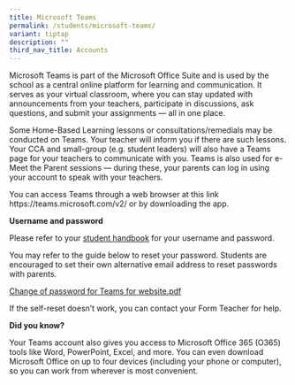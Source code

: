 ```yaml
---
title: Microsoft Teams
permalink: /students/microsoft-teams/
variant: tiptap
description: ""
third_nav_title: Accounts
---
```

<p>Microsoft Teams is part of the Microsoft Office Suite and is used by the
school as a central online platform for learning and communication. It
serves as your virtual classroom, where you can stay updated with announcements
from your teachers, participate in discussions, ask questions, and submit
your assignments — all in one place.</p>
<p>Some Home-Based Learning lessons or consultations/remedials may be conducted
on Teams. Your teacher will inform you if there are such lessons. Your
CCA and small-group (e.g. student leaders) will also have a Teams page
for your teachers to communicate with you. Teams is also used for e-Meet
the Parent sessions — during these, your parents can log in using your
account to speak with your teachers.</p>
<p>You can access Teams through a web browser at this link <a rel="noopener noreferrer nofollow" target="_blank">https://teams.microsoft.com/v2/</a> or
by downloading the app.</p>
<p><strong>Username and password</strong>
</p>
<p>Please refer to your <u>student handbook</u> for your username and password.</p>
<p>You may refer to the guide below to reset your password. Students are
encouraged to set their own alternative email address to reset passwords
with parents.</p>
<p><a href="https://www.fmsp.moe.edu.sg/files/Change%20of%20password%20for%20Teams%20for%20website.pdf" rel="noopener noreferrer nofollow" target="_blank">Change of password for Teams for website.pdf</a> 
</p>
<p>If the self-reset doesn’t work, you can contact your Form Teacher for
help.</p>
<p><strong>Did you know?</strong>
</p>
<p>Your Teams account also gives you access to Microsoft Office 365 (O365)
tools like Word, PowerPoint, Excel, and more. You can even download Microsoft
Office on up to four devices (including your phone or computer), so you
can work from wherever is most convenient.</p>